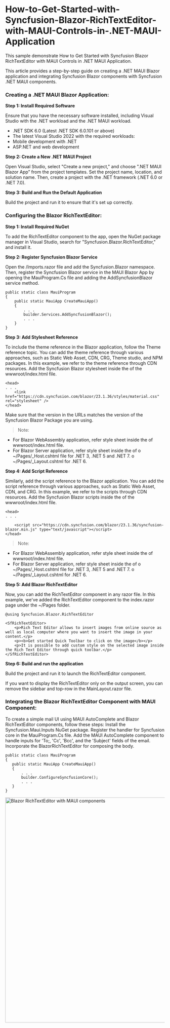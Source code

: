 # How-to-Get-Started-with-Syncfusion-Blazor-RichTextEditor-with-MAUI-Controls-in-.NET-MAUI-Application
This sample demonstrate How to Get Started with Syncfusion Blazor RichTextEditor with MAUI Controls in .NET MAUI Application.

This article provides a step-by-step guide on creating a .NET MAUI Blazor application and integrating Syncfusion Blazor components with Syncfusion .NET MAUI components.
### Creating a .NET MAUI Blazor Application: ###
**Step 1: Install Required Software**

 Ensure that you have the necessary software installed, including Visual Studio with the .NET workload and the .NET MAUI workload.
 
*	.NET SDK 6.0 (Latest .NET SDK 6.0.101 or above)
*	The latest Visual Studio 2022 with the required workloads:
*	Mobile development with .NET
*	ASP.NET and web development

**Step 2: Create a New .NET MAUI Project**

 Open Visual Studio, select "Create a new project," and choose ".NET MAUI Blazor App” from the project templates. Set the project name, location, and solution name. Then, create a project with the .NET framework (.NET 6.0 or .NET 7.0).

**Step 3: Build and Run the Default Application**

 Build the project and run it to ensure that it's set up correctly.

### Configuring the Blazor RichTextEditor: ###
**Step 1: Install Required NuGet**

To add the RichTextEditor component to the app, open the NuGet package manager in Visual Studio, search for "Syncfusion.Blazor.RichTextEditor," and install it.

**Step 2: Register Syncfusion Blazor Service**

Open the /Imports.razor file and add the Syncfusion.Blazor namespace. Then, register the Syncfusion Blazor service in the MAUI Blazor App by opening the MauiProgram.Cs file and adding the AddSyncfusionBlazor service method.

```
public static class MauiProgram
{
    public static MauiApp CreateMauiApp()
    {
        . . .
        builder.Services.AddSyncfusionBlazor();
        . . .
    }
}
```

**Step 3: Add Stylesheet Reference**

To include the theme reference in the Blazor application, follow the Theme reference topic. You can add the theme reference through various approaches, such as Static Web Asset, CDN, CRG, Theme studio, and NPM packages. In this example, we refer to the theme reference through CDN resources. Add the Syncfusion Blazor stylesheet inside the <head> of the wwwroot/index.html file.

```
<head>
. . .
    <link href="https://cdn.syncfusion.com/blazor/23.1.36/styles/material.css" rel="stylesheet" />
</head>
```

Make sure that the version in the URLs matches the version of the Syncfusion Blazor Package you are using.

>Note: 
*	For Blazor WebAssembly application, refer style sheet inside the <head> of wwwroot/index.html file.
*	For Blazor Server application, refer style sheet inside the <head> of
   o	 ~/Pages/_Host.cshtml file for .NET 3, .NET 5 and .NET 7.
   o	 ~/Pages/_Layout.cshtml for .NET 6.

**Step 4: Add Script Reference**

Similarly, add the script reference to the Blazor application. You can add the script reference through various approaches, such as Static Web Asset, CDN, and CRG. In this example, we refer to the scripts through CDN resources. Add the Syncfusion Blazor scripts inside the <head> of the wwwroot/index.html file.

```
<head>
. . .

    <script src="https://cdn.syncfusion.com/blazor/23.1.36/syncfusion-blazor.min.js" type="text/javascript"></script>
</head>
```

>Note: 
*	For Blazor WebAssembly application, refer style sheet inside the <head> of wwwroot/index.html file.
*	For Blazor Server application, refer style sheet inside the <head> of
  o	~/Pages/_Host.cshtml file for .NET 3, .NET 5 and .NET 7.
  o	~/Pages/_Layout.cshtml for .NET 6.

**Step 5: Add Blazor RichTextEditor**

Now, you can add the RichTextEditor component in any razor file. In this example, we've added the RichTextEditor component to the index.razor page under the ~/Pages folder.

```
@using Syncfusion.Blazor.RichTextEditor

<SfRichTextEditor>
    <p>Rich Text Editor allows to insert images from online source as well as local computer where you want to insert the image in your content.</p>
    <p><b>Get started Quick Toolbar to click on the image</b></p>
    <p>It is possible to add custom style on the selected image inside the Rich Text Editor through quick toolbar.</p>
</SfRichTextEditor>

```

**Step 6: Build and run the application**


Build the project and run it to launch the RichTextEditor component.

If you want to display the RichTextEditor only on the output screen, you can remove the sidebar and top-row in the MainLayout.razor file.

### Integrating the Blazor RichTextEditor Component with MAUI Component: ###
To create a simple mail UI using MAUI AutoComplete and Blazor RichTextEditor components, follow these steps:
Install the Syncfusion.Maui.Inputs NuGet package.
Register the handler for Syncfusion core in the MauiProgram.Cs file.
Add the MAUI AutoComplete component to handle inputs for 'To;, 'Cc', 'Bcc', and the 'Subject' fields of the email.
Incorporate the BlazorRichTextEditor for composing the body.

```
public static class MauiProgram
{
   public static MauiApp CreateMauiApp()
   {
       . . .
       builder.ConfigureSyncfusionCore();
       . . .
   }
}
```

<img width="711" alt="Blazor RichTextEditor with MAUI components" src="https://github.com/SyncfusionExamples/How-to-Get-Started-with-Syncfusion-Blazor-RichTextEditor-with-MAUI-Controls-in-.NET-MAUI-Application/assets/61832185/88cf7f4e-183f-46b5-a457-8fc899baa78c">
